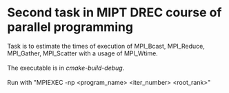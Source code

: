 # Second task in MIPT DREC course of parallel programming
Task is to estimate the times of execution of MPI_Bcast, MPI_Reduce, MPI_Gather, MPI_Scatter with a usage of MPI_Wtime.<br><br>
The executable is in <i>cmake-build-debug</i>.<br><br>
Run with "MPIEXEC -np <n> <program_name> <iter_number> <root_rank>"
